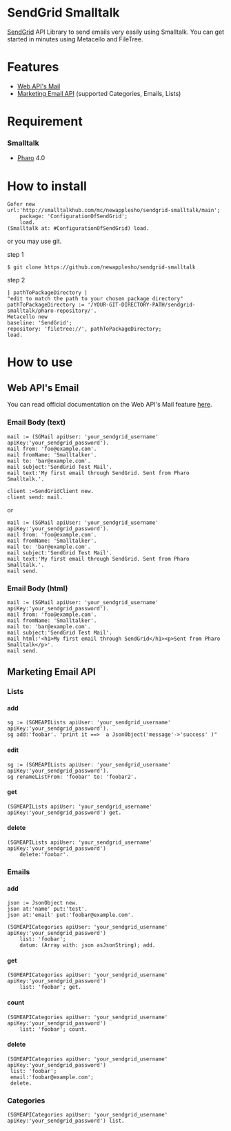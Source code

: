 # SendGrid Smalltalk

[SendGrid](https://sendgrid.com/) API Library to send emails very easily using Smalltalk.
You can get started in minutes using Metacello and FileTree.

# Features
* [Web API's Mail](https://sendgrid.com/docs/API_Reference/Web_API/mail.html)
* [Marketing Email API](https://sendgrid.com/docs/API_Reference/Marketing_Emails_API/index.html) (supported Categories, Emails, Lists)

# Requirement

### Smalltalk
* [Pharo](http://pharo.org/) 4.0

# How to install

```
Gofer new
url:'http://smalltalkhub.com/mc/newapplesho/sendgrid-smalltalk/main';
    package: 'ConfigurationOfSendGrid';
    load.
(Smalltalk at: #ConfigurationOfSendGrid) load.
```

or you may use git.

step 1

```
$ git clone https://github.com/newapplesho/sendgrid-smalltalk
```

step 2

```smalltalk
| pathToPackageDirectory |
"edit to match the path to your chosen package directory"
pathToPackageDirectory := '/YOUR-GIT-DIRECTORY-PATH/sendgrid-smalltalk/pharo-repository/'.
Metacello new
baseline: 'SendGrid';
repository: 'filetree://', pathToPackageDirectory;
load.
```

# How to use

## Web API's Email

You can read  official documentation on the Web API's Mail feature [here](https://sendgrid.com/docs/API_Reference/Web_API/mail.html).

### Email Body (text)

```smalltalk
mail := (SGMail apiUser: 'your_sendgrid_username' apiKey:'your_sendgrid_password').
mail from: 'foo@example.com'.
mail fromName: 'Smalltalker'.
mail to: 'bar@example.com'.
mail subject:'SendGrid Test Mail'.
mail text:'My first email through SendGrid. Sent from Pharo Smalltalk.'.

client :=SendGridClient new.
client send: mail.
```

or


```smalltalk
mail := (SGMail apiUser: 'your_sendgrid_username' apiKey:'your_sendgrid_password').
mail from: 'foo@example.com'.
mail fromName: 'Smalltalker'.
mail to: 'bar@example.com'.
mail subject:'SendGrid Test Mail'.
mail text:'My first email through SendGrid. Sent from Pharo Smalltalk.'.
mail send.
```

### Email Body (html)

```smalltalk
mail := (SGMail apiUser: 'your_sendgrid_username' apiKey:'your_sendgrid_password').
mail from: 'foo@example.com'.
mail fromName: 'Smalltalker'.
mail to: 'bar@example.com'.
mail subject:'SendGrid Test Mail'.
mail html:'<h1>My first email through SendGrid</h1><p>Sent from Pharo Smalltalk</p>'.
mail send.
```


## Marketing Email API

### Lists

#### add

```smalltalk
sg := (SGMEAPILists apiUser: 'your_sendgrid_username' apiKey:'your_sendgrid_password').
sg add:'foobar'. "print it ==>  a JsonObject('message'->'success' )"
```

#### edit

```smalltalk
sg := (SGMEAPILists apiUser: 'your_sendgrid_username' apiKey:'your_sendgrid_password').
sg renameListFrom: 'foobar' to: 'foobar2'. 
```

#### get

```smalltalk
(SGMEAPILists apiUser: 'your_sendgrid_username' apiKey:'your_sendgrid_password') get.
```

#### delete

```smalltalk
(SGMEAPILists apiUser: 'your_sendgrid_username' apiKey:'your_sendgrid_password') 
	delete:'foobar'.
```


### Emails

#### add

```smalltalk
json := JsonObject new.
json at:'name' put:'test'.
json at:'email' put:'foobar@example.com'.

(SGMEAPICategories apiUser: 'your_sendgrid_username' apiKey:'your_sendgrid_password') 
	list: 'foobar'; 
	datum: (Array with: json asJsonString); add.
```

#### get

```smalltalk
(SGMEAPICategories apiUser: 'your_sendgrid_username' apiKey:'your_sendgrid_password') 
	list: 'foobar'; get.
```

#### count

```smalltalk
(SGMEAPICategories apiUser: 'your_sendgrid_username' apiKey:'your_sendgrid_password') 
	list: 'foobar'; count.
```

#### delete

```smalltalk
(SGMEAPICategories apiUser: 'your_sendgrid_username' apiKey:'your_sendgrid_password') 
 list: 'foobar';
 email:'foobar@example.com'; 
 delete.
```

### Categories

```smalltalk
(SGMEAPICategories apiUser: 'your_sendgrid_username' apiKey:'your_sendgrid_password') list.
```
